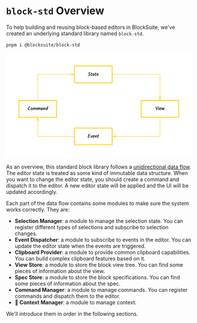# `block-std` Overview

To help building and reusing block-based editors in BlockSuite, we've created an underlying standard library named `block-std`.

```sh
pnpm i @blocksuite/block-std
```

![block-std-data-flow](./images/block-std-data-flow.png)

As an overview, this standard block library follows a [unidirectional data flow](./unidirectional-data-flow). The editor state is treated as some kind of immutable data structure. When you want to change the editor state, you should create a command and dispatch it to the editor. A new editor state will be applied and the UI will be updated accordingly.

Each part of the data flow contains some modules to make sure the system works correctly. They are:

- **Selection Manager**: a module to manage the selection state. You can register different types of selections and subscribe to selection changes.
- **Event Dispatcher**: a module to subscribe to events in the editor. You can update the editor state when the events are triggered.
- **Clipboard Provider**: a module to provide common clipboard capabilities. You can build complex clipboard features based on it.
- **View Store**: a module to store the block view tree. You can find some pieces of information about the view.
- **Spec Store**: a module to store the block specifications. You can find some pieces of information about the spec.
- **Command Manager**: a module to manage commands. You can register commands and dispatch them to the editor.
- **🚧 Context Manager**: a module to manage context.

We'll introduce them in order in the following sections.
